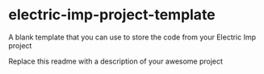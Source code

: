 # electric-imp-project-template
A blank template that you can use to store the code from your Electric Imp project

Replace this readme with a description of your awesome project